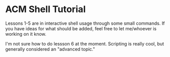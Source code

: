 ACM Shell Tutorial
===================

Lessons 1-5 are in interactive shell usage through some small commands. If you have ideas for what should be added,
feel free to let me/whoever is working on it know.

I'm not sure how to do lessson 6 at the moment. Scripting is really cool, but generally considered an "advanced topic."
